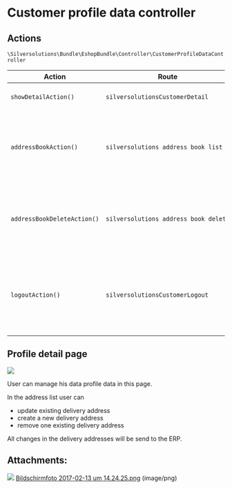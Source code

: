 #  Customer profile data controller 

## Actions

`\Silversolutions\Bundle\EshopBundle\Controller\CustomerProfileDataController`

<table>
<colgroup>
<col style="width: 33%" />
<col style="width: 33%" />
<col style="width: 33%" />
</colgroup>
<thead>
<tr class="header">
<th><div class="tablesorter-header-inner">
Action
</th>
<th>Route</th>
<th><div class="tablesorter-header-inner">
Description
</th>
</tr>
</thead>
<tbody>
<tr>
<td><code>showDetailAction()</code></td>
<td><code>silversolutionsCustomerDetail</code></td>
<td>Renders the <a href="#Customerprofiledatacontroller-profile">profile detail page</a></td>
</tr>
<tr>
<td><pre><code>addressBookAction()</code></pre></td>
<td><pre><code>silversolutions_address_book_list</code></pre></td>
<td>Renders the address book (list with delivery addresses coming from ERP)</td>
</tr>
<tr>
<td><pre><code>addressBookDeleteAction()</code></pre></td>
<td><pre><code>silversolutions_address_book_delete</code></pre></td>
<td>Removes given delivery address from ERP and customer pofile data</td>
</tr>
<tr>
<td><code>logoutAction()</code></td>
<td><code>silversolutionsCustomerLogout</code></td>
<td>Unsets all profile data within the session, logs out the user and redirects to previous page</td>
</tr>
</tbody>
</table>

## Profile detail page

![](attachments/23560596/23563237.png)

User can manage his data profile data in this page.

In the address list user can

  - update existing delivery address
  - create a new delivery address
  - remove one existing delivery address

All changes in the delivery addresses will be send to the ERP.

## Attachments:

![](images/icons/bullet_blue.gif) [Bildschirmfoto 2017-02-13 um 14.24.25.png](attachments/23560596/23563237.png) (image/png)  
